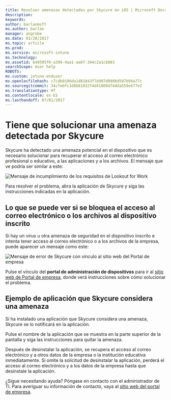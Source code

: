 ```yaml
---
title: Resolver amenazas detectadas por Skycure en iOS | Microsoft Docs
description: 
keywords: 
author: barlanmsft
ms.author: barlan
manager: angrobe
ms.date: 03/28/2017
ms.topic: article
ms.prod: 
ms.service: microsoft-intune
ms.technology: 
ms.assetid: b40595f0-a399-4aa1-aa6f-344c2a1cb883
searchScope: User help
ROBOTS: 
ms.custom: intune-enduser
ms.openlocfilehash: c7cdb0106da1d81843f7dd07d0986d597b94a77c
ms.sourcegitcommit: 34cfebfc1d8b81032f4d41869d74dda559e677e2
ms.translationtype: HT
ms.contentlocale: es-ES
ms.lasthandoff: 07/01/2017
---
```

# <a name="you-need-to-resolve-a-threat-found-by-skycure"></a>Tiene que solucionar una amenaza detectada por Skycure

Skycure ha detectado una amenaza potencial en el dispositivo que es necesario solucionar para recuperar el acceso al correo electrónico profesional o educativo, a las aplicaciones y a los archivos. El mensaje que ve podría ser similar a este:

![Mensaje de incumplimiento de los requisitos de Lookout for Work](./media/ios-skycure-noncompliant-in-ssp.png)

Para resolver el problema, abra la aplicación de Skycure y siga las instrucciones indicadas en la aplicación.

## <a name="what-you-might-see-if-your-enrolled-device-is-blocked-from-accessing-email-or-files"></a>Lo que se puede ver si se bloquea el acceso al correo electrónico o los archivos al dispositivo inscrito

Si hay un virus u otra amenaza de seguridad en el dispositivo inscrito e intenta tener acceso al correo electrónico o a los archivos de la empresa, puede aparecer un mensaje como este:

![Mensaje de error de Skycure con vínculo al sitio web del Portal de empresa](./media/mtd-go-to-device-management-portal-android.png)

Pulse el vínculo del **portal de administración de dispositivos** para ir al [sitio web de Portal de empresa](http://portal.manage.microsoft.com), donde verá instrucciones sobre cómo solucionar el problema.

## <a name="example-of-an-app-that-skycure-sees-as-a-threat"></a>Ejemplo de aplicación que Skycure considera una amenaza

Si ha instalado una aplicación que Skycure considera una amenaza, Skycure se lo notificará en la aplicación.

Pulse el nombre de la aplicación que se muestra en la parte superior de la pantalla y siga las instrucciones para quitar la amenaza.

Después de desinstalar la aplicación, se recupera el acceso al correo electrónico y a otros datos de la empresa o la institución educativa inmediatamente. Si omite la solicitud de desinstalar la aplicación, perderá el acceso al correo electrónico y a los datos de la empresa hasta que desinstale la aplicación.

¿Sigue necesitando ayuda? Póngase en contacto con el administrador de TI. Para averiguar su información de contacto, vaya al [sitio web del portal de empresa](http://portal.manage.microsoft.com).
